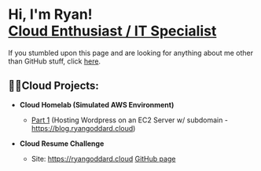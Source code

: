 <h1>Hi, I'm Ryan! <br/><a href="https://www.linkedin.com/in/ryan-goddard/">Cloud Enthusiast / IT Specialist</a></h1>
<p>If you stumbled upon this page and are looking for anything about me other than GitHub stuff, click <a href="https://ryangoddard.cloud">here</a>.</p>

<h2>👨‍💻Cloud Projects:</h2>

- <b>Cloud Homelab (Simulated AWS Environment)</b>
  - <a href="https://github.com/ryangoddard1/wordpress-ec2">Part 1</a> (Hosting Wordpress on an EC2 Server w/ subdomain - https://blog.ryangoddard.cloud)
 
- <b>Cloud Resume Challenge</b>
  - Site: https://ryangoddard.cloud <a href="https://github.com/ryangoddard1/aws-cloud-resume-challenge">GitHub page</a>
